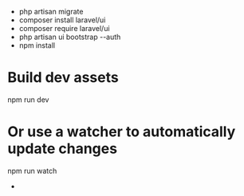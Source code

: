 - php artisan migrate
- composer install laravel/ui
- composer require laravel/ui
- php artisan ui bootstrap --auth
- npm install

# Build dev assets
npm run dev

# Or use a watcher to automatically update changes
npm run watch

- 
